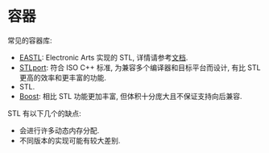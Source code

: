 # 容器

常见的容器库:

- [EASTL]: Electronic Arts 实现的 STL, 详情请参考[文档](http://www.open-std.org/jtc1/sc22/wg21/docs/papers/2007/n2271.html).
- [STLport]: 符合 ISO C++ 标准, 为兼容多个编译器和目标平台而设计, 有比 STL 更高的效率和更丰富的功能.
- STL.
- [Boost]: 相比 STL 功能更加丰富, 但体积十分庞大且不保证支持向后兼容.

STL 有以下几个的缺点:

- 会进行许多动态内存分配.
- 不同版本的实现可能有较大差别.

[EASTL]:   https://github.com/electronicarts/EASTL
[STLport]: http://www.stlport.org
[Boost]:   https://www.boost.org/
